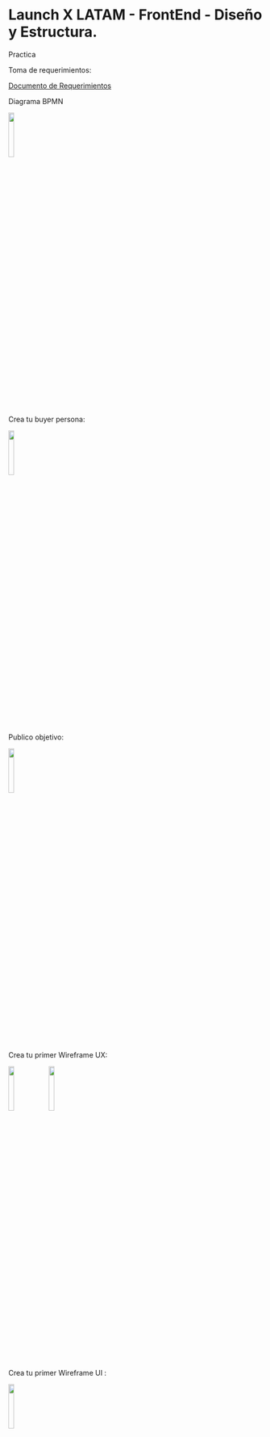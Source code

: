 # Launch X LATAM - FrontEnd - Diseño y Estructura.

Practica

Toma de requerimientos:

[Documento de Requerimientos](https://github.com/Breakingsoft/LaunchXFrontEndDisenoyEstructura/blob/main/Requerimientos%20Teleplus%20Digital.doc)

Diagrama BPMN

<img src="https://user-images.githubusercontent.com/2941966/197317624-72a94414-d7c4-4e7c-b12c-8a138941511f.png" width="15%"></img> 

Crea tu buyer persona:

<img src="https://user-images.githubusercontent.com/2941966/197317625-05c71a11-49ba-4f5d-a596-ac5108af12b5.jpg" width="15%"></img> 

Publico objetivo:

<img src="https://user-images.githubusercontent.com/2941966/197317626-38ff3afe-6b74-470a-ae5c-830fb801fe45.jpg" width="15%"></img>

Crea tu primer Wireframe UX:

<img src="https://user-images.githubusercontent.com/2941966/197317628-6b359987-47e7-434e-8822-9c7487d9feb2.png" width="15%"></img> 
<img src="https://user-images.githubusercontent.com/2941966/197317630-162764c9-0bef-43d6-b533-4c995bad0378.png" width="15%"></img>

Crea tu primer Wireframe UI :
 
<img src="https://user-images.githubusercontent.com/2941966/197317627-79e5b631-a23a-4237-9d17-798b6c9f4be8.png" width="15%"></img> 
